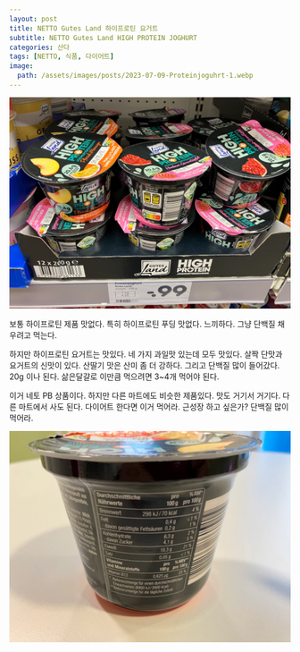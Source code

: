 ```yaml
---
layout: post
title: NETTO Gutes Land 하이프로틴 요거트
subtitle: NETTO Gutes Land HIGH PROTEIN JOGHURT
categories: 산다
tags: [NETTO, 식품, 다이어트]
image:
  path: /assets/images/posts/2023-07-09-Proteinjoguhrt-1.webp
---
```


![Proteinjoguhrt](/assets/images/posts/2023-07-09-Proteinjoguhrt-1.webp)

보통 하이프로틴 제품 맛없다. 특히 하이프로틴 푸딩 맛없다. 느끼하다. 그냥 단백질 채우려고 먹는다.

하지만 하이프로틴 요거트는 맛있다. 네 가지 과일맛 있는데 모두 맛있다. 살짝 단맛과 요거트의 신맛이 있다. 산딸기 맛은 산미 좀 더 강하다. 그리고 단백질 많이 들어갔다. 20g 이나 된다. 삶은달걀로 이만큼 먹으려면 3~4개 먹어야 된다.

이거 네토 PB 상품이다. 하지만 다른 마트에도 비슷한 제품있다. 맛도 거기서 거기다. 다른 마트에서 사도 된다. 다이어트 한다면 이거 먹어라. 근성장 하고 싶은가? 단백질 많이 먹어라.

![Proteinjoguhrt](/assets/images/posts/2023-07-09-Proteinjoguhrt-2.webp)
